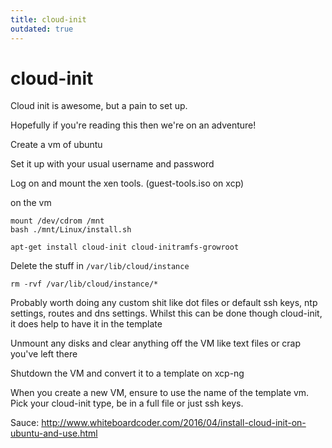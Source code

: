 ```yaml
---
title: cloud-init
outdated: true
---
```


# cloud-init
Cloud init is awesome, but a pain to set up.



Hopefully if you're reading this then we're on an adventure!



Create a vm of ubuntu

Set it up with your usual username and password

Log on and mount the xen tools. (guest-tools.iso on xcp)

on the vm

```shell
mount /dev/cdrom /mnt
bash ./mnt/Linux/install.sh
```

```shell
apt-get install cloud-init cloud-initramfs-growroot
```

Delete the stuff in `/var/lib/cloud/instance`

```
rm -rvf /var/lib/cloud/instance/*
```

Probably worth doing any custom shit like dot files or default ssh keys, ntp settings, routes and dns settings. Whilst this can be done though cloud-init, it does help to have it in the template



Unmount any disks and clear anything off the VM like text files or crap you've left there

Shutdown the VM and convert it to a template on xcp-ng



When you create a new VM, ensure to use the name of the template vm. Pick your cloud-init type, be in a full file or just ssh keys.



Sauce: http://www.whiteboardcoder.com/2016/04/install-cloud-init-on-ubuntu-and-use.html